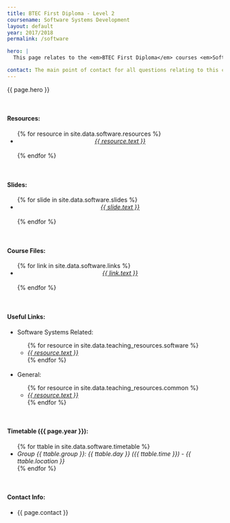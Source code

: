 ```yaml
---
title: BTEC First Diploma - Level 2
coursename: Software Systems Development
layout: default
year: 2017/2018
permalink: /software

hero: |
  This page relates to the <em>BTEC First Diploma</em> courses <em>Software Systems Development</em> and <em>Computational Thinking</em> running at Bridgend College during the academic year 2017/2018. Course notes and program files will be available to download here and will be updated as new material is added. Comments and questions welcome at any time.

contact: The main point of contact for all questions relating to this course will be <a href="/contact" target="_blank">Scott Morgan</a> (<a href="mailto:smorgan@bridgend.ac.uk" target="_blank">smorgan@bridgend.ac.uk</a>). Support will be provided via e-mail or during class.
---
```


<p>{{ page.hero }}</p>
<br/>

<h4>Resources:</h4>
<ul>
  {% for resource in site.data.software.resources %}
    <li><center><a href="{{ resource.url }}" class="btn btn-ghost" target="_blank"><em>{{ resource.text }}</em></a></center></li><br/>
  {% endfor %}
</ul> 
<br/>

<h4>Slides:</h4>
<ul>
  {% for slide in site.data.software.slides %}
    <li><center><a href="{{ slide.url }}" class="btn btn-ghost" target="_blank"><em>{{ slide.text }}</em></a></center></li><br/>
  {% endfor %}
</ul> 
<br/>

<h4>Course Files:</h4>
<ul>
  {% for link in site.data.software.links %}
    <li><center><a href="{{ link.url }}" class="btn btn-ghost" target="_blank"><em>{{ link.text }}</em></a></center></li><br/>
  {% endfor %}
</ul>
<br/>

<h4>Useful Links:</h4>
<ul>
  <li>Software Systems Related:</li>
  <ul>
    {% for resource in site.data.teaching_resources.software %}
      <li><a href="{{ resource.url }}" target="_blank"><em>{{ resource.text }}</em></a></li>
    {% endfor %}
  </ul>
  <br/>
  <li>General:</li>
  <ul>
    {% for resource in site.data.teaching_resources.common %}
      <li><a href="{{ resource.url }}" target="_blank"><em>{{ resource.text }}</em></a></li>
    {% endfor %}
  </ul>
</ul>
<br/>

<h4>Timetable ({{ page.year }}):</h4>
<ul>
  {% for ttable in site.data.software.timetable %}
    <li><em>Group {{ ttable.group }}: {{ ttable.day }} ({{ ttable.time }}) - {{ ttable.location }}</em></li>
  {% endfor %}
</ul>
<br/>

<h4>Contact Info:</h4>
<ul>
  <li>{{ page.contact }}</li>
</ul>

